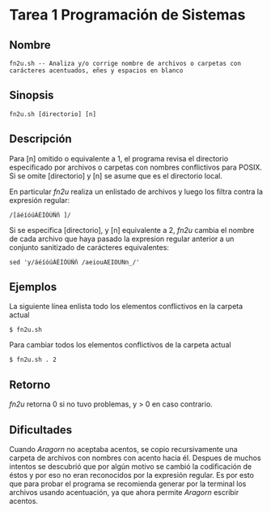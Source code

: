 Tarea 1 Programación de Sistemas
================================

Nombre
------

	fn2u.sh -- Analiza y/o corrige nombre de archivos o carpetas con carácteres acentuados, eñes y espacios en blanco

Sinopsis
--------

	fn2u.sh [directorio] [n]

Descripción
-----------

Para [n] omitido o equivalente a 1, el programa revisa el directorio especificado por archivos o carpetas con nombres conflictivos para POSIX. Si se omite [directorio] y [n] se asume que es el directorio local. 

En particular *fn2u* realiza un enlistado de archivos y luego los filtra contra la expresión regular:

	/[áéíóúÁÉÍÓÚÑñ ]/

Si se especifica [directorio], y [n] equivalente a 2, *fn2u* cambia el nombre de cada archivo que haya pasado la expresion regular anterior a un conjunto sanitizado de carácteres equivalentes:

	sed 'y/áéíóúÁÉÍÓÚÑñ /aeiouAEIOUNn_/'  

Ejemplos
--------

La siguiente línea enlista todo los elementos conflictivos en la carpeta actual

	$ fn2u.sh

Para cambiar todos los elementos conflictivos de la carpeta actual

	$ fn2u.sh . 2

Retorno
-------

*fn2u* retorna 0 si no tuvo problemas, y > 0 en caso contrario.

Dificultades
------------

Cuando *Aragorn* no aceptaba acentos, se copio recursivamente una carpeta de archivos con nombres con acento hacia él. Despues de muchos intentos se descubrió que por algún motivo se cambió la codificación de éstos y por eso no eran reconocidos por la expresión regular. 
Es por esto que para probar el programa se recomienda generar por la terminal los archivos usando acentuación, ya que ahora permite *Aragorn* escribir acentos.